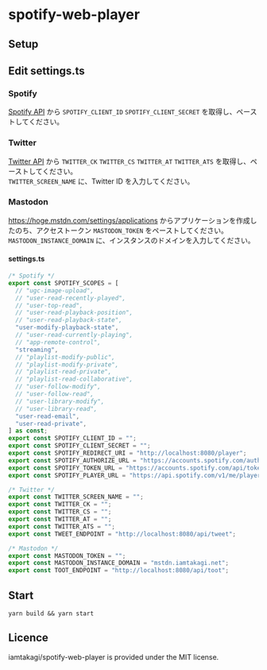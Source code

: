 # spotify-web-player

## Setup

## Edit settings.ts

### Spotify
[Spotify API](https://developer.spotify.com/dashboard) から `SPOTIFY_CLIENT_ID` `SPOTIFY_CLIENT_SECRET` を取得し、ペーストしてください。

### Twitter
[Twitter API](https://developer.twitter.com) から `TWITTER_CK` `TWITTER_CS` `TWITTER_AT` `TWITTER_ATS` を取得し、ペーストしてください。\
`TWITTER_SCREEN_NAME` に、Twitter ID を入力してください。

### Mastodon
https://hoge.mstdn.com/settings/applications からアプリケーションを作成したのち、アクセストークン `MASTODON_TOKEN` をペーストしてください。\
`MASTODON_INSTANCE_DOMAIN` に、インスタンスのドメインを入力してください。

#### settings.ts
```ts
/* Spotify */
export const SPOTIFY_SCOPES = [
  // "ugc-image-upload",
  // "user-read-recently-played",
  // "user-top-read",
  // "user-read-playback-position",
  // "user-read-playback-state",
  "user-modify-playback-state",
  // "user-read-currently-playing",
  // "app-remote-control",
  "streaming",
  // "playlist-modify-public",
  // "playlist-modify-private",
  // "playlist-read-private",
  // "playlist-read-collaborative",
  // "user-follow-modify",
  // "user-follow-read",
  // "user-library-modify",
  // "user-library-read",
  "user-read-email",
  "user-read-private",
] as const;
export const SPOTIFY_CLIENT_ID = "";
export const SPOTIFY_CLIENT_SECRET = "";
export const SPOTIFY_REDIRECT_URI = "http://localhost:8080/player";
export const SPOTIFY_AUTHORIZE_URL = "https://accounts.spotify.com/authorize";
export const SPOTIFY_TOKEN_URL = "https://accounts.spotify.com/api/token";
export const SPOTIFY_PLAYER_URL = "https://api.spotify.com/v1/me/player";

/* Twitter */
export const TWITTER_SCREEN_NAME = "";
export const TWITTER_CK = "";
export const TWITTER_CS = "";
export const TWITTER_AT = "";
export const TWITTER_ATS = "";
export const TWEET_ENDPOINT = "http://localhost:8080/api/tweet";

/* Mastodon */
export const MASTODON_TOKEN = "";
export const MASTODON_INSTANCE_DOMAIN = "mstdn.iamtakagi.net";
export const TOOT_ENDPOINT = "http://localhost:8080/api/toot";
```

## Start
```console
yarn build && yarn start
```

## Licence
iamtakagi/spotify-web-player is provided under the MIT license.
